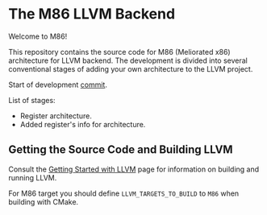 # The M86 LLVM Backend

Welcome to M86!

This repository contains the source code for M86 (Meliorated x86) architecture for LLVM backend.
The development is divided into several conventional stages of adding your own architecture
to the LLVM project.

Start of development [commit](https://github.com/sfbakturin/llvm-m86/commit/74e6519ee2427443528a7b7ccd402b3278b9f6b2).

List of stages:

* Register architecture.
* Added register's info for architecture.

## Getting the Source Code and Building LLVM

Consult the
[Getting Started with LLVM](https://llvm.org/docs/GettingStarted.html#getting-the-source-code-and-building-llvm)
page for information on building and running LLVM.

For M86 target you should define `LLVM_TARGETS_TO_BUILD` to `M86` when building with CMake.
